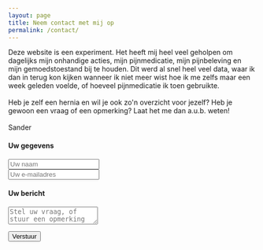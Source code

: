 ```yaml
---
layout: page
title: Neem contact met mij op
permalink: /contact/
---
```


<div id="contact">
<p>
  Deze website is een experiment. Het heeft mij heel veel geholpen om dagelijks mijn onhandige acties, mijn pijnmedicatie, mijn pijnbeleving en mijn gemoedstoestand bij te houden. Dit werd al snel heel veel data, waar ik dan in terug kon kijken wanneer ik niet meer wist hoe ik me zelfs maar een week geleden voelde, of hoeveel pijnmedicatie ik toen gebruikte. <br/><br/>
  Heb je zelf een hernia en wil je ook zo'n overzicht voor jezelf? Heb je gewoon een vraag of een opmerking? Laat het me dan a.u.b. weten! <br><br>
  Sander
</p>
<form
  action="https://formspree.io/xvvvoazx"
  method="POST"
>
<h4>Uw gegevens</h4>
<div>
  <input type="text" name="naam" placeholder="Uw naam" required>
</div>
<div>
  <input type="email" name="emailadres" placeholder="Uw e-mailadres" required>
</div>
<h4>Uw bericht</h4>
<div>
  <textarea name="bericht" placeholder="Stel uw vraag, of stuur een opmerking" required></textarea>
</div>

  <!-- your other form fields go here -->

<button type="submit">Verstuur</button>

</form>
</div>
